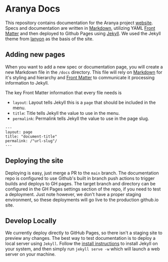 # Aranya Docs

This repository contains documentation for the Aranya project [website](https://aranya-project.github.io/aranya-docs/). Specs and documentation are written in [Markdown](https://docs.github.com/en/get-started/writing-on-github/getting-started-with-writing-and-formatting-on-github/basic-writing-and-formatting-syntax), utilizing YAML [Front Matter](https://jekyllrb.com/docs/front-matter/) and then deployed to Github Pages using [Jekyll](https://jekyllrb.com/). We used the Jekyll theme from [lanyon](https://github.com/poole/lanyon) as the basis of the site.

## Adding new pages
When you want to add a new spec or documentation page, you will create a new Markdown file in the `/docs` directory. This file will rely on [Markdown](https://docs.github.com/en/get-started/writing-on-github/getting-started-with-writing-and-formatting-on-github/basic-writing-and-formatting-syntax) for it's styling and hierarchy and [Front Matter](https://jekyllrb.com/docs/front-matter/) to communicate it processing information to Jekyll.

The key Front Matter information that every file needs is
- `layout`: Layout tells Jekyll this is a `page` that should be included in the menu.
- `title`: Title tells Jekyll the value to use in the menu.
- `permalink`: Permalink tells Jekyll the value to use in the page slug.

```
---
layout: page
title: "document-title"
permalink: /"url-slug"/
---
```

## Deploying the site
Deploying is easy, just merge a PR to the `main` branch. The documentation repo is configured to use Github's built in branch push actions to trigger builds and deploys to GH pages. The target branch and directory can be configured in the GH Pages settings section of the repo, if you need to test a deployment. Just note however, we don't have a proper staging environment, so these deployments will go live to the production github.io site.

## Develop Locally
We currently deploy directly to GitHub Pages, so there isn't a staging site to preview any changes. The best way to test documentation is to deploy a local server using `Jekyll`. Follow the [install instructions](https://jekyllrb.com/docs/installation/macos/) to install Jekyll on your system, and then simply run `jekyll serve -w` which will launch a web server on your machine.
